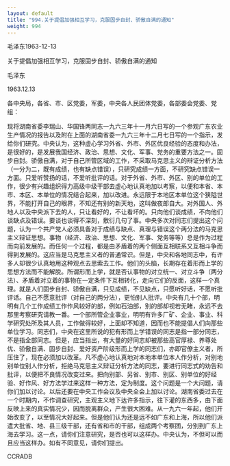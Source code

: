 ```yaml
---
layout: default
title: "994.关于提倡加强相互学习，克服固步自封、骄傲自满的通知"
weight: 994
---
```


毛泽东1963-12-13

关于提倡加强相互学习，克服固步自封、骄傲自满的通知

毛泽东

1963.12.13

各中央局，各省、市、区党委，军委，中央各人民团体党委，各部委会党委、党组：

现将湖南省委李瑞山、华国锋两同志一九六三年十一月六日写的一个参观广东农业生产情况的报告以及附在上面的湖南省委一九六三年十二月七日写的一个指示，发给你们研究。中央认为，这种虚心学习外省、外市、外区优良经验的态度和办法，是很好的，是发展我国经济、政治、思想、文化、军事、党务的重要方法之一。固步自封。骄傲自满，对于自己所管区域的工作，不采取马克思主义的辩证分析方法（一分为二，既有成绩，也有缺点错误），只研究成绩一方面，不研究缺点错误一方面。只爱听赞扬的话，不爱听批评的话。对于外省、外市、外区、别的单位的工作，很少有兴趣组织得力高级中级干部去虚心地认真地加以考察，以便和本省、本市、本区、本单位的情况结合起来，加以改进。永远限于本地区本单位这个狭隘世界，不能打开自己的眼界，不知还有别的新天地，这叫做夜郎自大。对外国人、外地人以及中央派下去的人，只让看好的，不让看坏的。只向他们谈成绩，不向他们谈缺点及错误。要谈也谈得不深刻，敷衍几句了事。中央多次对同志们提出这个问题，认为一个共产党人必须具备对于成绩与缺点、真理与错误这个两分法的马克思主义辩证思想。事物（经济、政治、思想、文化、军事、党务等等）总是作为过程而向前发展的。而任何一个过程，都是由矛盾着的两个侧面互相联系又互相斗争而得到发展的。这应当是马克思主义者的普通常识。但是，中央和各地同志中，有许多人却很少认真地用这种观点去思索去工作。他们的头脑，长期存在着形而上学的思想方法而不能解脱。所谓形而上学，就是否认事物的对立统一、对立斗争（两分法）、矛盾着对立着的事物在一定条件下互相转化，走向它们的反面，这样一个真理。就是人们固步自封、骄傲自满，只见成绩，不见缺点，只愿听好话，不愿听批评话。自己不愿意批评（对自己的两分法），更怕别人批评。中央有几十个部，明明有几个工作成绩工作作风较好的部，例如石油部，别的部却视若无睹，永远不去那里考察研究请教一番。一个部所管企业事业，明明有许多厂矿、企业、事业、科学研究处所及其人员，工作做得较好，上面却不知道，因而也不能提倡人们向那些单位学习。同志们，中央在这里所说的犯有形而上学错误的同志是指一部分同志，不是指全部同志。但是，应当指出，有大量的好同志却被那些高官厚禄、养尊处优、骄傲自满、固步自封、爱好资产阶级形而上学的同志们，亦即官僚主义者，所压住了，现在必须加以改革。凡不虚心地认真地对本地本单位本人作分析，对别地别单位别人作分析，拒绝马克思主义辩证分析方法的同志，要进行同志式的劝告和批评，以便把不良情况改变过来。把向别部、另省、别市、别区、别单位的好经验、好作风、好方法学过来这样一种方法，定为制度。这个问题是一个大问题，请你们加以讨论。以后还要在中央工作会议及中央全会上加以讨论。湖南省委过去在一个时期内，不作调查研究，主观主义地下达许多指示，往下灌的东西多，由下面反映上来的真实情况少，因而脱离群众，产生很大困难。从一九六一年起，他们开始改变了，以至情况大好起来。但是他们认为还是远不如广东和上海，所以他们派遣大批省、地、县三级干部，还有省和市的干部，组成两个考察团，分别到广东上海去学习。这一点，请你们注意研究，是否也可以这样办。中央认为，不但可以而且应当这样办。如有不同意见，请你们提出。

CCRADB

